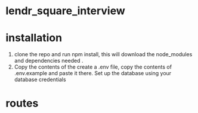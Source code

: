 # lendr_square_interview

# installation 

1. clone the repo and run npm install, this will download the node_modules and dependencies needed . 
2. Copy the contents of the create a .env file, copy the contents of .env.example and paste it there. Set up the database using your database credentials

# routes 


